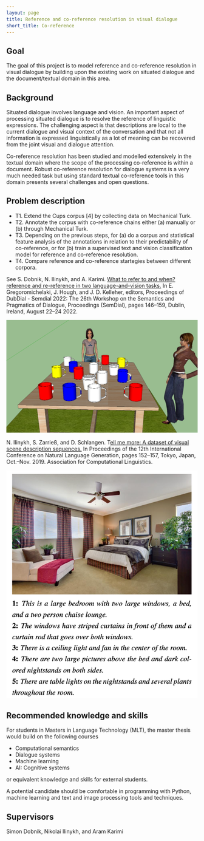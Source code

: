 ```yaml
---
layout: page
title: Reference and co-reference resolution in visual dialogue
short_title: Co-reference
---
```


## Goal

The goal of this project is to model reference and co-reference resolution in visual dialogue by building upon the existing work on situated dialogue and the document/textual domain in this area.

## Background

Situated dialogue involves language and vision. An important aspect of processing situated dialogue is to resolve the reference of linguistic expressions. The challenging aspect is that descriptions are local to the current dialogue and visual context of the conversation and that not all information is expressed linguistically as a lot of meaning can be recovered from the joint visual and dialogue attention. 

Co-reference resolution has been studied and modelled extensively in the textual domain where the scope of the processing co-reference is within a document. Robust co-reference resolution for dialogue systems is a very much needed task but using standard textual co-reference tools in this domain presents several challenges and open questions.

## Problem description

  - T1. Extend the Cups corpus [4] by collecting data on Mechanical Turk.
  - T2. Annotate the corpus with co-reference chains either (a) manually or (b) through Mechanical Turk.
  - T3. Depending on the previous steps, for (a) do a corpus and statistical feature analysis of the annotations in relation to their predictability of co-reference, or for (b) train a supervised text and vision classification model for reference and co-reference resolution.
  - T4. Compare reference and co-reference startegies between different corpora.

See S. Dobnik, N. Ilinykh, and A. Karimi. [What to refer to and when? reference and re-reference in two language-and-vision tasks.](https://semdial2022.github.io/includes/DubDial_Proceedings.pdf) In E. Gregoromichelaki, J. Hough, and J. D. Kelleher, editors, Proceedings of DubDial - Semdial 2022: The 26th Workshop on the Semantics and Pragmatics of Dialogue, Proceedings (SemDial), pages 146–159, Dublin, Ireland, August 22–24 2022.

![image](scene-participant-1.png)

N. Ilinykh, S. Zarrieß, and D. Schlangen. T[ell me more: A dataset of visual scene description sequences.](https://www.aclweb.org/anthology/W19-8621) In Proceedings of the 12th International Conference on Natural Language Generation, pages 152–157, Tokyo, Japan, Oct.–Nov. 2019. Association for Computational Linguistics.

![image](tell-me-more.png)

## Recommended knowledge and skills

For students in Masters in Language Technology (MLT), the master thesis would build on the following courses

  - Computational semantics
  - Dialogue systems
  - Machine learning
  - AI: Cognitive systems

or equivalent knowledge and skills for external students.

A potential candidate should be comfortable in programming with Python, machine learning and text and image processing tools and techniques.


## Supervisors

Simon Dobnik, Nikolai Ilinykh, and Aram Karimi

